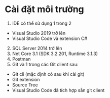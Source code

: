 # Cài đặt môi trường
1. IDE có thể sử dụng 1 trong 2
- Visual Studio 2019 trở lên
- Visual Studio Code và extension C#
2. SQL Server 2014 trở lên
3. Net Core 3.1 (SDK 3.2.201, Runtime 3.1.3)
4. Postman
5. Git và 1 trong các Git client sau:
- Git cli (mặc định có sau khi cài git)
- Git extension
- Source Tree
- Visual Studio Code đã tích hợp sẵn git client
